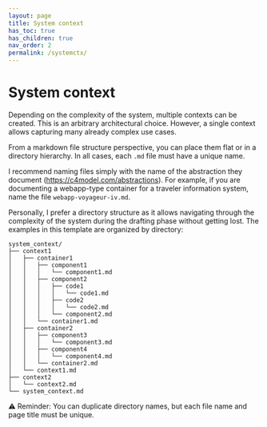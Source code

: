 ```yaml
---
layout: page
title: System context
has_toc: true
has_children: true
nav_order: 2
permalink: /systemctx/
---
```


# System context

Depending on the complexity of the system, multiple contexts can be created. This is an arbitrary architectural choice. However, a single context allows capturing many already complex use cases.

From a markdown file structure perspective, you can place them flat or in a directory hierarchy. In all cases, each `.md` file must have a unique name.

I recommend naming files simply with the name of the abstraction they document (<https://c4model.com/abstractions>). For example, if you are documenting a webapp-type container for a traveler information system, name the file `webapp-voyageur-iv.md`.

Personally, I prefer a directory structure as it allows navigating through the complexity of the system during the drafting phase without getting lost.
The examples in this template are organized by directory:

```plaintext
system_context/
├── context1
│   ├── container1
│   │   ├── component1
│   │   │   └── component1.md
│   │   ├── component2
│   │   │   ├── code1
│   │   │   │   └── code1.md
│   │   │   ├── code2
│   │   │   │   └── code2.md
│   │   │   └── component2.md
│   │   └── container1.md
│   ├── container2
│   │   ├── component3
│   │   │   └── component3.md
│   │   ├── component4
│   │   │   └── component4.md
│   │   └── container2.md
│   └── context1.md
├── context2
│   └── context2.md
└── system_context.md
```

⚠️ Reminder: You can duplicate directory names, but each file name and page title must be unique.

